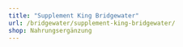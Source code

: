 ```yaml
---
title: "Supplement King Bridgewater"
url: /bridgewater/supplement-king-bridgewater/
shop: Nahrungsergänzung
---
```

